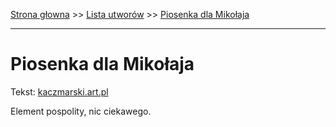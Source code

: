 [Strona głowna](../index.md) >> [Lista utworów](../list.md) >> [Piosenka dla Mikołaja](421.md)

---

# Piosenka dla Mikołaja

Tekst: [kaczmarski.art.pl](https://www.kaczmarski.art.pl/tworczosc/wiersze/piosenka-dla-mikolaja/)

Element pospolity, nic ciekawego.